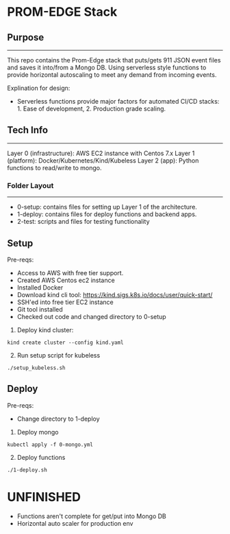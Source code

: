 # PROM-EDGE Stack

## Purpose
----

This repo contains the Prom-Edge stack that puts/gets 911 JSON event files and saves it into/from a Mongo DB. Using serverless style functions to provide horizontal autoscaling to meet any demand from incoming events.

Explination for design: 
- Serverless functions provide major factors for automated CI/CD stacks: 1. Ease of development, 2. Production grade scaling.

## Tech Info
----

Layer 0 (infrastructure): AWS EC2 instance with Centos 7.x
Layer 1 (platform): Docker/Kubernetes/Kind/Kubeless
Layer 2 (app): Python functions to read/write to mongo.

### Folder Layout
----

- 0-setup: contains files for setting up Layer 1 of the architecture.
- 1-deploy: contains files for deploy functions and backend apps.
- 2-test: scripts and files for testing functionality

Setup
----

Pre-reqs:
- Access to AWS with free tier support. 
- Created AWS Centos ec2 instance
- Installed Docker
- Download kind cli tool: https://kind.sigs.k8s.io/docs/user/quick-start/
- SSH'ed into free tier EC2 instance
- Git tool installed
- Checked out code and changed directory to 0-setup


1. Deploy kind cluster:
```
kind create cluster --config kind.yaml
```
2. Run setup script for kubeless
```
./setup_kubeless.sh
```

## Deploy
Pre-reqs:
- Change directory to 1-deploy

1. Deploy mongo
```
kubectl apply -f 0-mongo.yml
```

2. Deploy functions
```
./1-deploy.sh
```

# UNFINISHED
- Functions aren't complete for get/put into Mongo DB
- Horizontal auto scaler for production env
